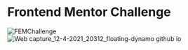 # Frontend Mentor Challenge
![FEMChallenge](https://user-images.githubusercontent.com/65811224/128588543-5b3a9237-c509-4291-9af8-12a6d966eead.JPG)
![Web capture_12-4-2021_20312_floating-dynamo github io](https://user-images.githubusercontent.com/65811224/128588545-c50f06ad-4e84-479f-96eb-a65cd43b094f.jpeg)
